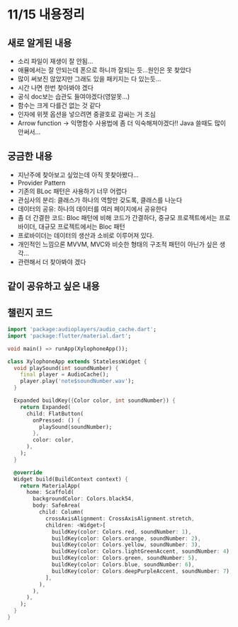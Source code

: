 # 11/15 내용정리

## 새로 알게된 내용

- 소리 파일이 재생이 잘 안됨...
- 애뮬에서는 잘 안되는데 폰으로 하니까 잘되는 듯...원인은 못 찾았다
- 많이 써보진 않았지만 그래도 있을 패키지는 다 있는듯...
- 시간 나면 한번 찾아봐야 겠다
- 공식 doc보는 습관도 들여야겠다(영알못...)
- 함수는 크게 다를건 없는 것 같다
- 인자에 위젯 옵션을 넣으려면 중괄호로 감싸는 거 조심
- Arrow function -> 익명함수 사용법에 좀 더 익숙해져야겠다!! Java 쓸때도 많이 안써서...

## 궁금한 내용

- 지난주에 찾아보고 싶었는데 아직 못찾아봤다...
- Provider Pattern
- 기존의 BLoc 패턴은 사용하기 너무 어렵다
- 관심사의 분리: 클래스가 하나의 역할만 갖도록, 클래스를 나눈다
- 데이터의 공유: 하나의 데이터를 여러 페이지에서 공유한다
- 좀 더 간결한 코드: Bloc 패턴에 비해 코드가 간결하다, 중규모 프로젝트에서는 프로바이더, 대규모 프로젝트에서는 Bloc 패턴
- 프로바이더는 데이터의 생산과 소비로 이루어져 있다.
- 개인적인 느낌으론 MVVM, MVC와 비슷한 형태의 구조적 패턴이 아닌가 싶은 생각...
- 관련해서 더 찾아봐야 겠다

## 같이 공유하고 싶은 내용

## 챌린지 코드

```dart
import 'package:audioplayers/audio_cache.dart';
import 'package:flutter/material.dart';

void main() => runApp(XylophoneApp());

class XylophoneApp extends StatelessWidget {
  void playSound(int soundNumber) {
    final player = AudioCache();
    player.play('note$soundNumber.wav');
  }

  Expanded buildKey({Color color, int soundNumber}) {
    return Expanded(
      child: FlatButton(
        onPressed: () {
          playSound(soundNumber);
        },
        color: color,
      ),
    );
  }

  @override
  Widget build(BuildContext context) {
    return MaterialApp(
      home: Scaffold(
        backgroundColor: Colors.black54,
        body: SafeArea(
          child: Column(
            crossAxisAlignment: CrossAxisAlignment.stretch,
            children: <Widget>[
              buildKey(color: Colors.red, soundNumber: 1),
              buildKey(color: Colors.orange, soundNumber: 2),
              buildKey(color: Colors.yellow, soundNumber: 3),
              buildKey(color: Colors.lightGreenAccent, soundNumber: 4),
              buildKey(color: Colors.green, soundNumber: 5),
              buildKey(color: Colors.blue, soundNumber: 6),
              buildKey(color: Colors.deepPurpleAccent, soundNumber: 7),
            ],
          ),
        ),
      ),
    );
  }
}
```
